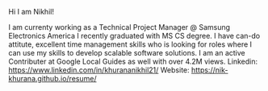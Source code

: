 Hi I am Nikhil!

I am currenty working as a Technical Project Manager @ Samsung Electronics America
I recently graduated with MS CS degree. 
I have can-do attitute, excellent time management skills who is looking for roles where I can use my skills to develop scalable software solutions.
I am an active Contributer at Google Local Guides as well with over 4.2M views.
Linkedin: https://www.linkedin.com/in/khurananikhil21/
Website: https://nik-khurana.github.io/resume/

